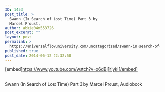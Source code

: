 ```yaml
---
ID: 1453
post_title: >
  Swann (In Search of Lost Time) Part 3 by
  Marcel Proust,
author: abbie04m553726
post_excerpt: ""
layout: post
permalink: >
  https://universalflowuniversity.com/uncategorized/swann-in-search-of-lost-time-part-3-by-marcel-proust/
published: true
post_date: 2014-06-12 12:32:50
---
```

[embed]https://www.youtube.com/watch?v=x6dBj1hjykI[/embed]</br></br>
<p>Swann (In Search of Lost Time) Part 3 by Marcel Proust, Audiobook</p>